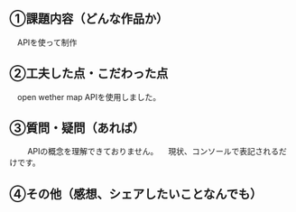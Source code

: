 ## ①課題内容（どんな作品か）
　APIを使って制作


## ②工夫した点・こだわった点
　open wether map APIを使用しました。

## ③質問・疑問（あれば）
　
　APIの概念を理解できておりません。
　現状、コンソールで表記されるだけです。


## ④その他（感想、シェアしたいことなんでも）

